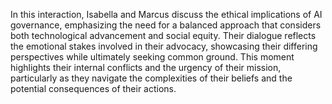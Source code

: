 In this interaction, Isabella and Marcus discuss the ethical implications of AI governance, emphasizing the need for a balanced approach that considers both technological advancement and social equity. Their dialogue reflects the emotional stakes involved in their advocacy, showcasing their differing perspectives while ultimately seeking common ground. This moment highlights their internal conflicts and the urgency of their mission, particularly as they navigate the complexities of their beliefs and the potential consequences of their actions.
